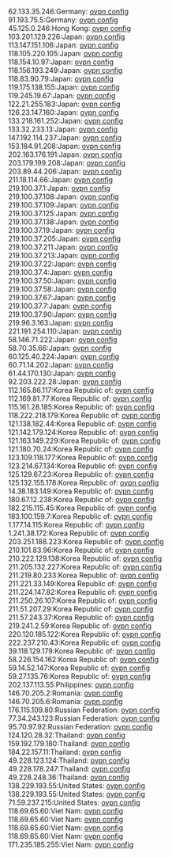 62.133.35.246:Germany: [ovpn config](vpn/62_133_35_246.ovpn)  
91.193.75.5:Germany: [ovpn config](vpn/91_193_75_5.ovpn)  
45.125.0.246:Hong Kong: [ovpn config](vpn/45_125_0_246.ovpn)  
103.201.129.226:Japan: [ovpn config](vpn/103_201_129_226.ovpn)  
113.147.151.106:Japan: [ovpn config](vpn/113_147_151_106.ovpn)  
118.105.220.105:Japan: [ovpn config](vpn/118_105_220_105.ovpn)  
118.154.10.97:Japan: [ovpn config](vpn/118_154_10_97.ovpn)  
118.156.193.249:Japan: [ovpn config](vpn/118_156_193_249.ovpn)  
118.83.90.79:Japan: [ovpn config](vpn/118_83_90_79.ovpn)  
119.175.138.155:Japan: [ovpn config](vpn/119_175_138_155.ovpn)  
119.245.19.67:Japan: [ovpn config](vpn/119_245_19_67.ovpn)  
122.21.255.183:Japan: [ovpn config](vpn/122_21_255_183.ovpn)  
126.23.147.160:Japan: [ovpn config](vpn/126_23_147_160.ovpn)  
133.218.161.252:Japan: [ovpn config](vpn/133_218_161_252.ovpn)  
133.32.233.13:Japan: [ovpn config](vpn/133_32_233_13.ovpn)  
147.192.114.237:Japan: [ovpn config](vpn/147_192_114_237.ovpn)  
153.184.91.208:Japan: [ovpn config](vpn/153_184_91_208.ovpn)  
202.163.176.191:Japan: [ovpn config](vpn/202_163_176_191.ovpn)  
203.179.199.208:Japan: [ovpn config](vpn/203_179_199_208.ovpn)  
203.89.44.206:Japan: [ovpn config](vpn/203_89_44_206.ovpn)  
211.18.114.66:Japan: [ovpn config](vpn/211_18_114_66.ovpn)  
219.100.37.1:Japan: [ovpn config](vpn/219_100_37_1.ovpn)  
219.100.37.108:Japan: [ovpn config](vpn/219_100_37_108.ovpn)  
219.100.37.109:Japan: [ovpn config](vpn/219_100_37_109.ovpn)  
219.100.37.125:Japan: [ovpn config](vpn/219_100_37_125.ovpn)  
219.100.37.138:Japan: [ovpn config](vpn/219_100_37_138.ovpn)  
219.100.37.19:Japan: [ovpn config](vpn/219_100_37_19.ovpn)  
219.100.37.205:Japan: [ovpn config](vpn/219_100_37_205.ovpn)  
219.100.37.211:Japan: [ovpn config](vpn/219_100_37_211.ovpn)  
219.100.37.213:Japan: [ovpn config](vpn/219_100_37_213.ovpn)  
219.100.37.22:Japan: [ovpn config](vpn/219_100_37_22.ovpn)  
219.100.37.4:Japan: [ovpn config](vpn/219_100_37_4.ovpn)  
219.100.37.50:Japan: [ovpn config](vpn/219_100_37_50.ovpn)  
219.100.37.58:Japan: [ovpn config](vpn/219_100_37_58.ovpn)  
219.100.37.67:Japan: [ovpn config](vpn/219_100_37_67.ovpn)  
219.100.37.7:Japan: [ovpn config](vpn/219_100_37_7.ovpn)  
219.100.37.90:Japan: [ovpn config](vpn/219_100_37_90.ovpn)  
219.96.3.163:Japan: [ovpn config](vpn/219_96_3_163.ovpn)  
221.191.254.110:Japan: [ovpn config](vpn/221_191_254_110.ovpn)  
58.146.71.222:Japan: [ovpn config](vpn/58_146_71_222.ovpn)  
58.70.35.66:Japan: [ovpn config](vpn/58_70_35_66.ovpn)  
60.125.40.224:Japan: [ovpn config](vpn/60_125_40_224.ovpn)  
60.71.14.202:Japan: [ovpn config](vpn/60_71_14_202.ovpn)  
61.44.170.130:Japan: [ovpn config](vpn/61_44_170_130.ovpn)  
92.203.222.28:Japan: [ovpn config](vpn/92_203_222_28.ovpn)  
112.165.86.117:Korea Republic of: [ovpn config](vpn/112_165_86_117.ovpn)  
112.169.81.77:Korea Republic of: [ovpn config](vpn/112_169_81_77.ovpn)  
115.161.28.185:Korea Republic of: [ovpn config](vpn/115_161_28_185.ovpn)  
118.222.218.179:Korea Republic of: [ovpn config](vpn/118_222_218_179.ovpn)  
121.138.182.44:Korea Republic of: [ovpn config](vpn/121_138_182_44.ovpn)  
121.142.179.124:Korea Republic of: [ovpn config](vpn/121_142_179_124.ovpn)  
121.163.149.229:Korea Republic of: [ovpn config](vpn/121_163_149_229.ovpn)  
121.180.70.24:Korea Republic of: [ovpn config](vpn/121_180_70_24.ovpn)  
123.109.118.177:Korea Republic of: [ovpn config](vpn/123_109_118_177.ovpn)  
123.214.67.134:Korea Republic of: [ovpn config](vpn/123_214_67_134.ovpn)  
125.129.67.23:Korea Republic of: [ovpn config](vpn/125_129_67_23.ovpn)  
125.132.155.178:Korea Republic of: [ovpn config](vpn/125_132_155_178.ovpn)  
14.38.183.149:Korea Republic of: [ovpn config](vpn/14_38_183_149.ovpn)  
180.67.12.238:Korea Republic of: [ovpn config](vpn/180_67_12_238.ovpn)  
182.215.115.45:Korea Republic of: [ovpn config](vpn/182_215_115_45.ovpn)  
183.100.159.7:Korea Republic of: [ovpn config](vpn/183_100_159_7.ovpn)  
1.177.14.115:Korea Republic of: [ovpn config](vpn/1_177_14_115.ovpn)  
1.241.38.172:Korea Republic of: [ovpn config](vpn/1_241_38_172.ovpn)  
203.251.188.223:Korea Republic of: [ovpn config](vpn/203_251_188_223.ovpn)  
210.101.83.96:Korea Republic of: [ovpn config](vpn/210_101_83_96.ovpn)  
210.222.129.138:Korea Republic of: [ovpn config](vpn/210_222_129_138.ovpn)  
211.205.132.227:Korea Republic of: [ovpn config](vpn/211_205_132_227.ovpn)  
211.219.80.233:Korea Republic of: [ovpn config](vpn/211_219_80_233.ovpn)  
211.221.33.149:Korea Republic of: [ovpn config](vpn/211_221_33_149.ovpn)  
211.224.147.82:Korea Republic of: [ovpn config](vpn/211_224_147_82.ovpn)  
211.250.26.107:Korea Republic of: [ovpn config](vpn/211_250_26_107.ovpn)  
211.51.207.29:Korea Republic of: [ovpn config](vpn/211_51_207_29.ovpn)  
211.57.243.37:Korea Republic of: [ovpn config](vpn/211_57_243_37.ovpn)  
219.241.2.59:Korea Republic of: [ovpn config](vpn/219_241_2_59.ovpn)  
220.120.185.122:Korea Republic of: [ovpn config](vpn/220_120_185_122.ovpn)  
222.237.210.43:Korea Republic of: [ovpn config](vpn/222_237_210_43.ovpn)  
39.118.129.179:Korea Republic of: [ovpn config](vpn/39_118_129_179.ovpn)  
58.226.154.162:Korea Republic of: [ovpn config](vpn/58_226_154_162.ovpn)  
59.14.52.147:Korea Republic of: [ovpn config](vpn/59_14_52_147.ovpn)  
59.27.135.76:Korea Republic of: [ovpn config](vpn/59_27_135_76.ovpn)  
202.137.113.55:Philippines: [ovpn config](vpn/202_137_113_55.ovpn)  
146.70.205.2:Romania: [ovpn config](vpn/146_70_205_2.ovpn)  
146.70.205.6:Romania: [ovpn config](vpn/146_70_205_6.ovpn)  
176.115.109.80:Russian Federation: [ovpn config](vpn/176_115_109_80.ovpn)  
77.34.243.123:Russian Federation: [ovpn config](vpn/77_34_243_123.ovpn)  
95.70.97.92:Russian Federation: [ovpn config](vpn/95_70_97_92.ovpn)  
124.120.28.32:Thailand: [ovpn config](vpn/124_120_28_32.ovpn)  
159.192.179.180:Thailand: [ovpn config](vpn/159_192_179_180.ovpn)  
184.22.157.11:Thailand: [ovpn config](vpn/184_22_157_11.ovpn)  
49.228.123.124:Thailand: [ovpn config](vpn/49_228_123_124.ovpn)  
49.228.178.247:Thailand: [ovpn config](vpn/49_228_178_247.ovpn)  
49.228.248.36:Thailand: [ovpn config](vpn/49_228_248_36.ovpn)  
138.229.193.55:United States: [ovpn config](vpn/138_229_193_55.ovpn)  
138.229.193.55:United States: [ovpn config](vpn/138_229_193_55.ovpn)  
71.59.237.215:United States: [ovpn config](vpn/71_59_237_215.ovpn)  
118.69.65.60:Viet Nam: [ovpn config](vpn/118_69_65_60.ovpn)  
118.69.65.60:Viet Nam: [ovpn config](vpn/118_69_65_60.ovpn)  
118.69.65.60:Viet Nam: [ovpn config](vpn/118_69_65_60.ovpn)  
118.69.65.60:Viet Nam: [ovpn config](vpn/118_69_65_60.ovpn)  
171.235.185.255:Viet Nam: [ovpn config](vpn/171_235_185_255.ovpn)  
